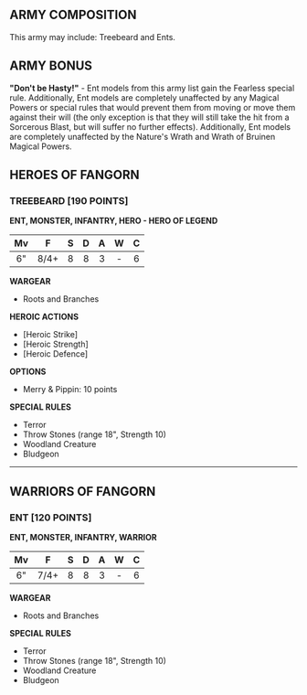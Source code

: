 ﻿## ARMY COMPOSITION

This army may include: Treebeard and Ents.

## ARMY BONUS

**"Don't be Hasty!"** - Ent models from this army list gain the Fearless special rule. Additionally, Ent models are completely unaffected by any Magical Powers or special rules that would prevent them from moving or move them against their will (the only exception is that they will still take the hit from a Sorcerous Blast, but will suffer no further effects). Additionally, Ent models are completely unaffected by the Nature's Wrath and Wrath of Bruinen Magical Powers.

## HEROES OF FANGORN

<div class="unitCard" markdown>

### TREEBEARD [190 POINTS]

**ENT, MONSTER, INFANTRY, HERO - HERO OF LEGEND**

| Mv | F  | S | D | A | W | C |
|:----:|:----:|:---:|:---:|:---:|:---:|:---:|
| 6" | 8/4+ | 8 | 8 | 3 | - | 6 |

**WARGEAR**

- Roots and Branches

**HEROIC ACTIONS**

- [Heroic Strike]
- [Heroic Strength]
- [Heroic Defence]

**OPTIONS**

- Merry & Pippin: 10 points

**SPECIAL RULES**

- Terror
- Throw Stones (range 18", Strength 10)
- Woodland Creature
- Bludgeon

</div>

---

## WARRIORS OF FANGORN

<div class="unitCard" markdown>

### ENT [120 POINTS]

**ENT, MONSTER, INFANTRY, WARRIOR**

| Mv | F  | S | D | A | W | C |
|:----:|:----:|:---:|:---:|:---:|:---:|:---:|
| 6" | 7/4+ | 8 | 8 | 3 | - | 6 |

**WARGEAR**

- Roots and Branches

**SPECIAL RULES**

- Terror
- Throw Stones (range 18", Strength 10)
- Woodland Creature
- Bludgeon

</div>
